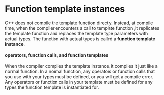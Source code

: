 # Function template instances
C++ does not compile the template function directly. Instead, at compile time, when the compiler encounters a call to template function ,it replicates the template function and replaces the template type parameters with actual types. The function with actual types is called a **function template instance**.

#### operators, function calls, and function templates
When the compiler compiles the template instance, it compiles it just like a normal function. In a normal function, any operators or function calls that you use with your types must be defined, or you will get a compile error. Any operators or function calls in your template must be defined for any types the function template is instantiated for.
